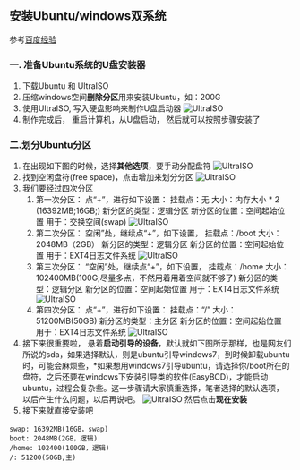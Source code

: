## 安装Ubuntu/windows双系统
参考[百度经验](http://jingyan.baidu.com/article/60ccbceb18624464cab197ea.html)
### 一. 准备Ubuntu系统的U盘安装器
1. 下载Ubuntu 和 UltraISO
2. 压缩windows空间**删除分区**用来安装Ubuntu，如：200G
3. 使用UltraISO, 写入硬盘影响来制作U盘启动器
    ![UltraISO](images/installUbuntu-1.jpg "UltraISO")
4. 制作完成后， 重启计算机，从U盘启动， 然后就可以按照步骤安装了
### 二.划分Ubuntu分区
1. 在出现如下图的时候，选择**其他选项**，要手动分配盘符
    ![UltraISO](images/installUbuntu-2.jpg "UltraISO")
2. 找到空闲盘符(free space)，点击增加来划分分区
     ![UltraISO](images/installUbuntu-3.jpg "UltraISO")
3. 我们要经过四次分区
    1. 第一次分区：
        点“+”，进行如下设置：
        挂载点：无
        大小：内存大小 * 2 (16392MB;16GB;)
        新分区的类型：逻辑分区
        新分区的位置：空间起始位置
        用于：交换空间(swap)
         ![UltraISO](images/installUbuntu-5.jpg "UltraISO")
    2. 第二次分区：
        空闲”处，继续点“+”，如下设置，
        挂载点：/boot
        大小：2048MB（2GB）
        新分区的类型：逻辑分区
        新分区的位置：空间起始位置
        用于：EXT4日志文件系统
         ![UltraISO](images/installUbuntu-5.jpg "UltraISO")
    3. 第三次分区：
        “空闲”处，继续点“+”，如下设置，
        挂载点：/home 
        大小：102400MB(100G;尽量多点，不然用着用着空间就不够了)
        新分区的类型：逻辑分区
        新分区的位置：空间起始位置
        用于：EXT4日志文件系统
         ![UltraISO](images/installUbuntu-6.jpg "UltraISO")
    4. 第四次分区：
        点“+”，进行如下设置：
        挂载点：“/”
        大小：51200MB(50GB)
        新分区的类型：主分区
        新分区的位置：空间起始位置
        用于：EXT4日志文件系统
         ![UltraISO](images/installUbuntu-7.jpg "UltraISO")
4. 接下来很重要啦， 悬着**启动引导的设备**，默认就如下图所示那样，也是网友们所说的sda，如果选择默认，则是ubuntu引导windows7，到时候卸载ubuntu时，可能会麻烦些，*如果想用windows7引导ubuntu，请选择你/boot所在的盘符，之后还要在windows下安装引导类的软件(EasyBCD)，才能启动ubuntu，过程会复杂些。这一步骤请大家慎重选择，笔者选择的默认选项，以后产生什么问题，以后再说吧。
     ![UltraISO](images/installUbuntu-8.jpg "UltraISO")
然后点击**现在安装**
5. 接下来就直接安装吧

```
swap: 16392MB(16GB，swap)
boot: 2048MB(2GB，逻辑)
/home: 102400(100GB，逻辑)
/: 51200(50GB,主)
```
